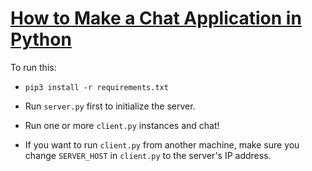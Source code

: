 
# [How to Make a Chat Application in Python](https://www.thepythoncode.com/article/make-a-chat-room-application-in-python)
To run this:
- `pip3 install -r requirements.txt`
- Run `server.py` first to initialize the server.
- Run one or more `client.py` instances and chat!

- If you want to run `client.py` from another machine, make sure you change `SERVER_HOST` in `client.py` to the server's IP address.
